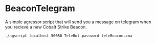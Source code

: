 # BeaconTelegram

A simple agressor script that will send you a message on telegram when you recieve a new Cobalt Strike Beacon.

`./agscript localhost 50050 TeleBot password teleBeacon.cna`